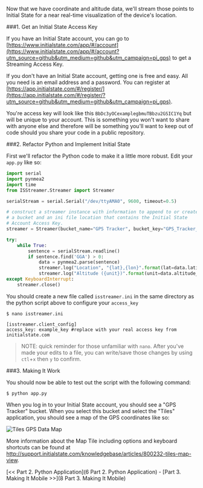 Now that we have coordinate and altitude data, we'll stream those points to Initial State for a near real-time visualization of the device's location.

###1. Get an Initial State Access Key

If you have an Initial State account, you can go to [https://www.initialstate.com/app/#/account](https://www.initialstate.com/app/#/account?utm_source=github&utm_medium=github&utm_campaign=pi_gps) to get a Streaming Access Key.

If you don't have an Initial State account, getting one is free and easy. All you need is an email address and a password. You can register at  [https://app.initialstate.com/#/register/](https://app.initialstate.com/#/register/?utm_source=github&utm_medium=github&utm_campaign=pi_gps).

You're access key will look like this `BbDc3yOCexamplegbmuTBbzu2GSIC1Yq` but will be unique to your account. This is something you won't want to share with anyone else and therefore will be something you'll want to keep out of code should you share your code in a public repository.

###2. Refactor Python and Implement Initial State

First we'll refactor the Python code to make it a little more robust. Edit your `app.py` like so:

```python
import serial
import pynmea2
import time
from ISStreamer.Streamer import Streamer

serialStream = serial.Serial("/dev/ttyAMA0", 9600, timeout=0.5)

# construct a streamer instance with information to append to or create 
# a bucket and an ini file location that contains the Initial State 
# Account Access Key.
streamer = Streamer(bucket_name="GPS Tracker", bucket_key="GPS_Tracker_20151126", ini_file_location="./isstreamer.ini")

try:
	while True:
		sentence = serialStream.readline()
		if sentence.find('GGA') > 0:
			data = pynmea2.parse(sentence)
			streamer.log("Location", "{lat},{lon}".format(lat=data.latitude,lon=data.longitude))
			streamer.log("Altitude ({unit})".format(unit=data.altitude_units), data.altitude)
except KeyboardInterrupt:
	streamer.close()
```

You should create a new file called `isstreamer.ini` in the same directory as the python script above to configure your `access_key`

```
$ nano isstreamer.ini
```

```
[isstreamer.client_config]
access_key: example_key #replace with your real access key from initialstate.com
```
>NOTE: quick reminder for those unfamiliar with `nano`. After you've made your edits to a file, you can write/save those changes by using `ctl`+`x` then `y` to confirm.

###3. Making It Work

You should now be able to test out the script with the following command:

```
$ python app.py
```

When you log in to your Initial State account, you should see a "GPS Tracker" bucket. When you select this bucket and select the "Tiles" application, you should see a map of the GPS coordinates like so:

![Tiles GPS Data Map](https://initialstate.uservoice.com/assets/92868165/MapDrawPath.gif)

More information about the Map Tile including options and keyboard shortcuts can be found at http://support.initialstate.com/knowledgebase/articles/800232-tiles-map-view.

[<< Part 2. Python Application](6 Part 2. Python Application) - [Part 3. Making It Mobile >>](8 Part 3. Making It Mobile)
